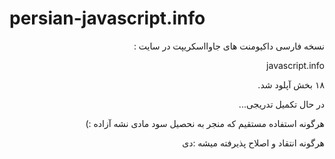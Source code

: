 # persian-javascript.info

<p dir='rtl' align='right'>نسخه فارسی داکیومنت های جاوااسکریپت در سایت :</p>
<p dir='rtl' align='right'>javascript.info</p>
<p dir='rtl' align='right'>۱۸ بخش آپلود شد.</p>
<p dir='rtl' align='right'>در حال تکمیل تدریجی...</p>
<p dir='rtl' align='right'>هرگونه استفاده مستقیم که منجر به نحصیل سود مادی نشه آزاده :)</p>
<p dir='rtl' align='right'>هرگونه انتقاد و اصلاح پذیرفته میشه :دی</p>
